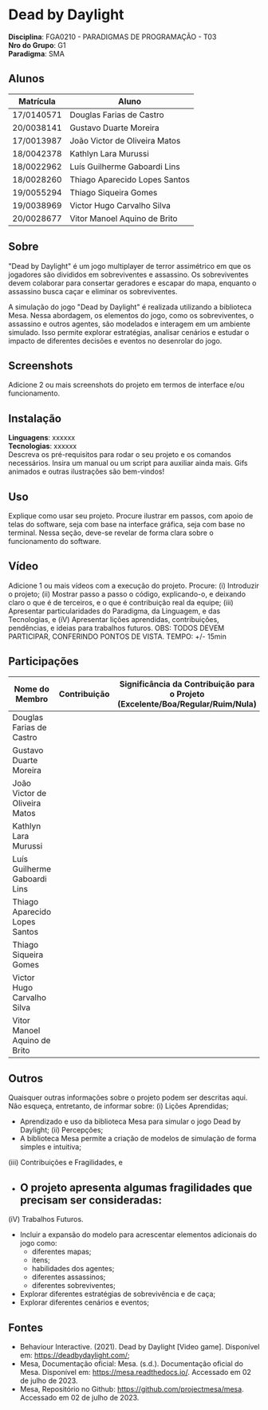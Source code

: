 # Dead by Daylight

**Disciplina**: FGA0210 - PARADIGMAS DE PROGRAMAÇÃO - T03 <br>
**Nro do Grupo**: G1<br>
**Paradigma**: SMA<br>

## Alunos
|Matrícula | Aluno |
| -- | -- |
| 17/0140571  |  Douglas Farias de Castro      |
| 20/0038141  |  Gustavo Duarte Moreira        |
| 17/0013987  |  João Victor de Oliveira Matos |
| 18/0042378  |  Kathlyn Lara Murussi          |
| 18/0022962  |  Luís Guilherme Gaboardi Lins  |
| 18/0028260  |  Thiago Aparecido Lopes Santos |
| 19/0055294  |  Thiago Siqueira Gomes         |
| 19/0038969  |  Victor Hugo Carvalho Silva    |
| 20/0028677  |  Vitor Manoel Aquino de Brito  |

## Sobre 
"Dead by Daylight" é um jogo multiplayer de terror assimétrico em que os jogadores são divididos em sobreviventes e assassino. Os sobreviventes devem colaborar para consertar geradores e escapar do mapa, enquanto o assassino busca caçar e eliminar os sobreviventes. 

A simulação do jogo "Dead by Daylight" é realizada utilizando a biblioteca Mesa. Nessa abordagem, os elementos do jogo, como os sobreviventes, o assassino e outros agentes, são modelados e interagem em um ambiente simulado. Isso permite explorar estratégias, analisar cenários e estudar o impacto de diferentes decisões e eventos no desenrolar do jogo.

## Screenshots
Adicione 2 ou mais screenshots do projeto em termos de interface e/ou funcionamento.

## Instalação 
**Linguagens**: xxxxxx<br>
**Tecnologias**: xxxxxx<br>
Descreva os pré-requisitos para rodar o seu projeto e os comandos necessários.
Insira um manual ou um script para auxiliar ainda mais.
Gifs animados e outras ilustrações são bem-vindos!

## Uso 
Explique como usar seu projeto.
Procure ilustrar em passos, com apoio de telas do software, seja com base na interface gráfica, seja com base no terminal.
Nessa seção, deve-se revelar de forma clara sobre o funcionamento do software.

## Vídeo
Adicione 1 ou mais vídeos com a execução do projeto.
Procure: 
(i) Introduzir o projeto;
(ii) Mostrar passo a passo o código, explicando-o, e deixando claro o que é de terceiros, e o que é contribuição real da equipe;
(iii) Apresentar particularidades do Paradigma, da Linguagem, e das Tecnologias, e
(iV) Apresentar lições aprendidas, contribuições, pendências, e ideias para trabalhos futuros.
OBS: TODOS DEVEM PARTICIPAR, CONFERINDO PONTOS DE VISTA.
TEMPO: +/- 15min

## Participações
|Nome do Membro | Contribuição | Significância da Contribuição para o Projeto (Excelente/Boa/Regular/Ruim/Nula) |
| -- | -- | -- |
|  Douglas Farias de Castro      | | |
|  Gustavo Duarte Moreira        | | |
|  João Victor de Oliveira Matos | | |
|  Kathlyn Lara Murussi          | | |
|  Luís Guilherme Gaboardi Lins  | | |
|  Thiago Aparecido Lopes Santos | | |
|  Thiago Siqueira Gomes         | | |
|  Victor Hugo Carvalho Silva    | | |
|  Vitor Manoel Aquino de Brito  | | |

## Outros 
Quaisquer outras informações sobre o projeto podem ser descritas aqui. Não esqueça, entretanto, de informar sobre:
(i) Lições Aprendidas;
- Aprendizado e uso da biblioteca Mesa para simular o jogo Dead by Daylight;
(ii) Percepções;
- A biblioteca Mesa permite a criação de modelos de simulação de forma simples e intuitiva;

(iii) Contribuições e Fragilidades, e
- O projeto apresenta algumas fragilidades que precisam ser consideradas: 
    - 
(iV) Trabalhos Futuros.
- Incluir a expansão do modelo para acrescentar elementos adicionais do jogo como: 
    - diferentes mapas;
    - itens;
    - habilidades dos agentes;
    - diferentes assassinos;
    - diferentes sobreviventes;
- Explorar diferentes estratégias de sobrevivência e de caça;
- Explorar diferentes cenários e eventos;


## Fontes
- Behaviour Interactive. (2021). Dead by Daylight [Video game]. Disponível em: https://deadbydaylight.com/;
- Mesa, Documentação oficial: Mesa. (s.d.). Documentação oficial do Mesa. Disponível em: https://mesa.readthedocs.io/. Accessado em 02 de julho de 2023.
- Mesa, Repositório no Github: https://github.com/projectmesa/mesa.  Accessado em 02 de julho de 2023.

